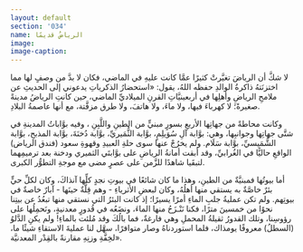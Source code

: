 ```yaml
---
layout: default
section: '034'
name: الرياضُ قديمًا
image:
image-caption:
---
```


لا شكَّ أن الرياضَ تغيَّرتْ كثيرًا عمَّا كانت عليهِ في الماضي، فكان لا بدَّ من وصفٍ لها مما اختزنَتهُ ذاكرةُ الوالدِ حفظه اللهُ، يقول:
«استحضارُ الذكرياتِ يدعوني إلى الحديثِ عن ملامحِ الرياضِ وأهلِها في أربعينيَّاتِ القرنِ الميلاديِّ الماضي، حين كانتِ الرياضُ مدينةً صغيرةً؛ لا كهرباءَ فيها، ولا ماءَ، ولا هاتفَ، ولا طرق مزفَّتة، مع أنها عاصمةُ البلادِ.

وكانت محاطةً من جهاتِها الأربعِ بسورٍ مبنيٍّ من الطينِ واللَّبِنِ ، وفيه بوَّاباتُ المدينةِ في شتَّى جهاتِها وجوانبِها، وهي: بوَّابة آلِ سُوَيلِمٍ، بوَّابة الثُّمَيريِّ، بوَّابة دُخنَةَ، بوَّابة المذبحِ، بوَّابة الشُّمَيسيِّ، بوَّابة سَلَام. ولم يخرُجْ عنها سوى حلةِ العبيدِ وقهوةِ سعود (فندق الرياض) الواقعِ حاليًّا في الغُرابيِّ، وقد أبقت أمانةُ الرياضِ على بوَّابتَي الثميري ودخنة بعد ترميمِهما لتبقَيا شاهدًا للزَّمن على عصرٍ مضى مع موجةِ التطوُّر الكبرى.

أما بيوتُها فمبنيَّةٌ من الطينِ، وهذا ما كان شائعًا في بيوتِ نجدٍ كلِّها آنذاكَ، وكان لكلِّ حيٍّ بئرٌ خاصَّةٌ به يستقي منها أهلُهُ، وكان لبعضِ الأثرياءِ - وهم قِلَّةٌ حينَها - آبارٌ خاصةٌ في بيوتِهم. ولم تكن عمليةُ جلبِ الماءِ أمرًا يسيرًا؛ إذ كانت البئرُ التي نستقي منها تبعُدُ عن بيتِنا نحوًا من خمسينَ مترًا، فكنا نَنْـزَحُ منها الماءَ، ونضَعُه في قُدورٍ معدنيةٍ، ونَحمِلُها على رؤوسِنا، وتلك القدورُ ثقيلةُ المحملِ وهي فارغةٌ، فما بالُكَ وقد مُلئت بالماءِ! ولم يكنِ الدَّلوُ (السطلُ) معروفًا يومذاك، فلما استوردناهُ وصار متوافرًا، سهَّل لنا عمليةَ الاستقاءِ شيئًا ما، لخِفَّةِ وزنِهِ مقارنةً بالقِدْر المعدنيَّة».
